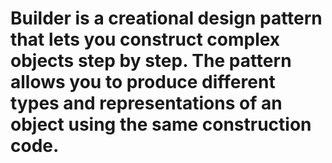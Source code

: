 # Builder is a creational design pattern that lets you construct complex objects step by step. The pattern allows you to produce different types and representations of an object using the same construction code.